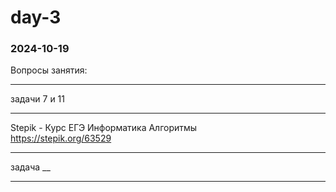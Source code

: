 # day-3  

### 2024-10-19  

Вопросы занятия:  

---  

задачи 7 и 11  

---  

Stepik - Курс ЕГЭ Информатика Алгоритмы  
https://stepik.org/63529  

---  

задача __  

---  
